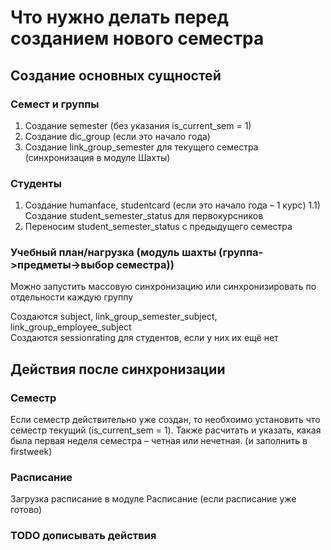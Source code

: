 # Что нужно делать перед созданием нового семестра

## Создание основных сущностей 

### Семест и группы
1) Создание semester (без указания is_current_sem = 1)
2) Создание dic_group (если это начало года)
3) Создание link_group_semester для текущего семестра (синхронизация в модуле Шахты) 

### Студенты
1) Создание humanface, studentcard (если это начало года – 1 курс)
1.1) Создание student_semester_status для первокурсников
2) Переносим student_semester_status с предыдущего семестра  

### Учебный план/нагрузка (модуль шахты (группа->предметы->выбор семестра))
Можно запустить массовую синхронизацию или синхронизировать по отдельности каждую группу

Создаются subject, link_group_semester_subject, link_group_employee_subject  
Создаются sessionrating для студентов, если у них их ещё нет

## Действия после синхронизации

### Семестр
Если семестр действительно уже создан, то необхоимо установить что семестр текущий (is_current_sem = 1). 
Также расчитать и указать, какая была первая неделя семестра – четная или нечетная. (и заполнить в firstweek) 

### Расписание
Загрузка расписание в модуле Расписание (если расписание уже готово)

### TODO дописывать действия 